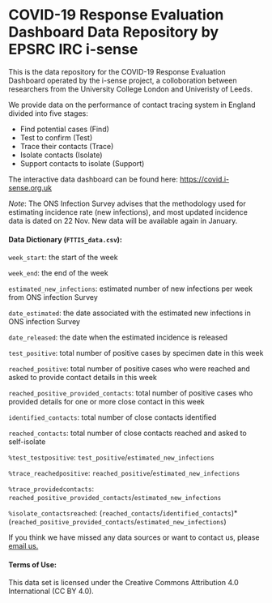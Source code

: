 # COVID-19 Response Evaluation Dashboard Data Repository by EPSRC IRC i-sense

This is the data repository for the COVID-19 Response Evaluation Dashboard operated by the i-sense project, 
a colloboration between researchers from the University College London and Univeristy of Leeds. 

We provide data on the performance of contact tracing system in England divided into five stages:
- Find potential cases (Find)
- Test to confirm (Test)
- Trace their contacts (Trace)
- Isolate contacts (Isolate)
-  Support contacts to isolate (Support)

The interactive data dashboard can be found here: https://covid.i-sense.org.uk

*Note*: The ONS Infection Survey advises that the methodology used for estimating incidence rate (new infections), and most updated incidence data is dated on 22 Nov.
New data will be available again in January. 

#### Data Dictionary (`FTTIS_data.csv`):  

`week_start`:	the start of the week

`week_end`:	the end of the week

`estimated_new_infections`:	estimated number of new infections per week from ONS infection Survey

`date_estimated`:	the date associated with the estimated new infections in ONS infection Survey

`date_released`:	the date when the estimated incidence is released

`test_positive`:	total number of positive cases by specimen date in this week

`reached_positive`:	total number of positive cases who were reached and asked to provide contact details in this week

`reached_positive_provided_contacts`:	total number of positive cases  who provided details for one or more close contact in this week

`identified_contacts`:	total number of close contacts identified

`reached_contacts`:	total number of close contacts reached and asked to self-isolate

`%test_testpositive`:	`test_positive`/`estimated_new_infections`

`%trace_reachedpositive`:	`reached_positive`/`estimated_new_infections`

`%trace_providedcontacts`:	`reached_positive_provided_contacts`/`estimated_new_infections`

`%isolate_contactsreached`:	(`reached_contacts`/`identified_contacts`)*(`reached_positive_provided_contacts`/`estimated_new_infections`)


If you think we have missed any data sources or want to contact us, please [email us.](e.j.manley@leeds.ac.uk)

#### Terms of Use:

This data set is licensed under the Creative Commons Attribution 4.0 International (CC BY 4.0).